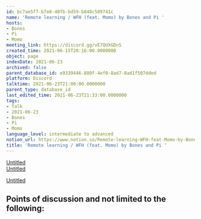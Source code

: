 ```yaml
---
id: bc7ae5f7-b7e0-40fb-bd59-b848c509741c
name: 'Remote learning / WFH (feat. Momo) by Bones and Pi '
hosts:
- Bones
- Pi
- Momo
meeting_link: https://discord.gg/vE7QUXGDnS
created_time: 2021-06-15T20:16:00.0000000
object: page
indexDate: 2021-06-23
archived: false
parent_database_id: e9339446-880f-4ef0-8ad7-8ad1f507dded
platform: Discord
talktime: 2021-06-23T21:00:00.0000000
parent_type: database_id
last_edited_time: 2021-06-23T21:33:00.0000000
tags:
- Talk
- 2021-06-23
- Bones
- Pi
- Momo
language_level: intermediate to advanced
notion_url: https://www.notion.so/Remote-learning-WFH-feat-Momo-by-Bones-and-Pi-bc7ae5f7b7e040fbbd59b848c509741c
title: 'Remote learning / WFH (feat. Momo) by Bones and Pi '
---
```


[Untitled](https://www.notion.so/23f0f26c7f1547c0b08477c0c6f1f461)   
[Untitled](https://www.notion.so/482e61b02b9c4456b2b4fe86bb7544c6)   

[Untitled](https://www.notion.so/60226399bd024bf4bf588586f8013a21)   
## Points of discussion and not limited to the following:

   
   
   
   

   


